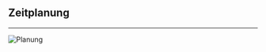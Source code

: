 ## Zeitplanung  
***
![Planung](https://gitlab.com/solidus/hefei/uploads/d2633217111b5a75ab0e054ebe0e6f2a/Planung.JPG)
